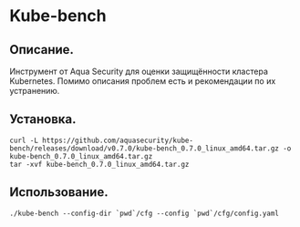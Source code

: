 # Kube-bench

## Описание.
Инструмент от Aqua Security для оценки защищённости кластера Kubernetes. Помимо описания проблем есть и рекомендации по их устранению.

## Установка.
```
curl -L https://github.com/aquasecurity/kube-bench/releases/download/v0.7.0/kube-bench_0.7.0_linux_amd64.tar.gz -o kube-bench_0.7.0_linux_amd64.tar.gz
tar -xvf kube-bench_0.7.0_linux_amd64.tar.gz
```

## Использование.
```
./kube-bench --config-dir `pwd`/cfg --config `pwd`/cfg/config.yaml
```

